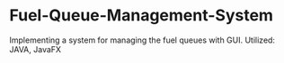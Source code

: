# Fuel-Queue-Management-System
Implementing a system for managing the fuel queues with GUI. Utilized: JAVA, JavaFX
